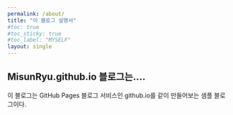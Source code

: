 ```yaml
---
permalink: /about/
title: "이 블로그 설명서"
#toc: true
#toc_sticky: true
#toc_label: "MYSELF"
layout: single
---
```


## MisunRyu.github.io 블로그는....

이 블로그는 GitHub Pages 블로그 서비스인 github.io를 같이 만들어보는 샘플 블로그이다.


